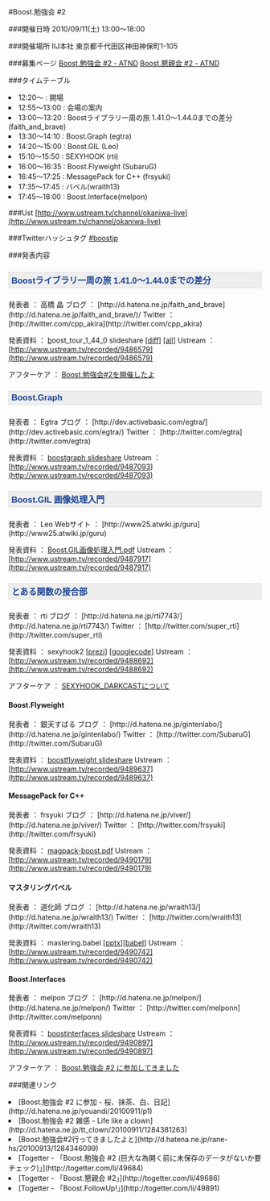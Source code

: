 #Boost.勉強会 #2

###開催日時
2010/09/11(土) 13:00～18:00

###開催場所
IIJ本社
東京都千代田区神田神保町1-105


###募集ページ
[Boost.勉強会 #2 - ATND](http://atnd.org/events/7148)
[Boost.懇親会 #2 - ATND](http://atnd.org/events/7365)

###タイムテーブル
<li style='list-style-position:outside;list-style-type:square'>12:20～ : 開場</li><li style='list-style-position:outside;list-style-type:square'>12:55～13:00 : 会場の案内</li><li style='list-style-position:outside;list-style-type:square'>13:00～13:20 : Boostライブラリ一周の旅 1.41.0～1.44.0までの差分 (faith_and_brave)</li><li style='list-style-position:outside;list-style-type:square'>13:30～14:10 : Boost.Graph (egtra)</li><li style='list-style-position:outside;list-style-type:square'>14:20～15:00 : Boost.GIL (Leo)</li><li style='list-style-position:outside;list-style-type:square'>15:10～15:50 : SEXYHOOK (rti)</li><li style='list-style-position:outside;list-style-type:square'>16:00～16:35 : Boost.Flyweight (SubaruG)</li><li style='list-style-position:outside;list-style-type:square'>16:45～17:25 : MessagePack for C++ (frsyuki)</li><li style='list-style-position:outside;list-style-type:square'>17:35～17:45 : バベル(wraith13)</li><li style='list-style-position:outside;list-style-type:square'>17:45～18:00 : Boost.Interface(melpon)</li>


###Ust
[http://www.ustream.tv/channel/okaniwa-live](http://www.ustream.tv/channel/okaniwa-live)

###Twitterハッシュタグ
[#boostjp](http://twitter.com/search?q=%23boostjp)


###発表内容
<h4 style='font-family:Trebuchet MS,arial,sans-serif;font-size:1.2em;background-color:rgb(238,238,238);border-top-style:dotted;border-right-style:dotted;border-bottom-style:dotted;border-left-style:dotted;border-top-width:1px;border-right-width:1px;border-bottom-width:1px;border-left-width:1px;border-top-color:rgb(199,199,199);border-right-color:rgb(199,199,199);border-bottom-color:rgb(199,199,199);border-left-color:rgb(199,199,199);color:rgb(26,66,146);padding-top:3px;padding-right:5px;padding-bottom:3px;padding-left:5px;background-repeat:initial initial'>Boostライブラリ一周の旅 1.41.0～1.44.0までの差分</h4>発表者 ： 高橋 晶
ブログ ： [http://d.hatena.ne.jp/faith_and_brave](http://d.hatena.ne.jp/faith_and_brave/)/
Twitter ： [http://twitter.com/cpp_akira](http://twitter.com/cpp_akira)

発表資料 ： [b](http://cid-8361f69420bd2fb3.skydrive.live.com/self.aspx/%E5%85%AC%E9%96%8B/boost_tour_1_40_0.pdf)oost_tour_1_44_0 slideshare [[diff](http://www.slideshare.net/faithandbrave/boost-tour-1440)] [[all](http://www.slideshare.net/faithandbrave/boost-tour-1440all)]
Ustream ： [http://www.ustream.tv/recorded/9486579](http://www.ustream.tv/recorded/9486579)

アフターケア ： [Boost.勉強会#2を開催したよ](http://d.hatena.ne.jp/faith_and_brave/20100913#1284372413)
<h4 style='font-family:Trebuchet MS,arial,sans-serif;font-size:1.2em;background-color:rgb(238,238,238);border-top-style:dotted;border-right-style:dotted;border-bottom-style:dotted;border-left-style:dotted;border-top-width:1px;border-right-width:1px;border-bottom-width:1px;border-left-width:1px;border-top-color:rgb(199,199,199);border-right-color:rgb(199,199,199);border-bottom-color:rgb(199,199,199);border-left-color:rgb(199,199,199);color:rgb(26,66,146);padding-top:3px;padding-right:5px;padding-bottom:3px;padding-left:5px;background-repeat:initial initial'>Boost.Graph</h4>発表者 ： Egtra
ブログ ： [http://dev.activebasic.com/egtra/](http://dev.activebasic.com/egtra/)
Twitter ： [http://twitter.com/egtra](http://twitter.com/egtra)

発表資料 ： [boostgraph slideshare](http://www.slideshare.net/egtra/boostgraph)
Ustream ： [http://www.ustream.tv/recorded/9487093](http://www.ustream.tv/recorded/9487093)
<h4 style='font-family:Trebuchet MS,arial,sans-serif;font-size:1.2em;background-color:rgb(238,238,238);border-top-style:dotted;border-right-style:dotted;border-bottom-style:dotted;border-left-style:dotted;border-top-width:1px;border-right-width:1px;border-bottom-width:1px;border-left-width:1px;border-top-color:rgb(199,199,199);border-right-color:rgb(199,199,199);border-bottom-color:rgb(199,199,199);border-left-color:rgb(199,199,199);color:rgb(26,66,146);padding-top:3px;padding-right:5px;padding-bottom:3px;padding-left:5px;background-repeat:initial initial'>Boost.GIL 画像処理入門</h4>発表者 ： Leo
Webサイト ： [http://www25.atwiki.jp/guru](http://www25.atwiki.jp/guru)

発表資料 ： [Boost.GIL画像処理入門.pdf](http://www25.atwiki.jp/guru?cmd=upload&act=open&pageid=4&file=Boost.GIL+%E7%94%BB%E5%83%8F%E5%87%A6%E7%90%86%E5%85%A5%E9%96%80.pdf)
Ustream ： [http://www.ustream.tv/recorded/9487917](http://www.ustream.tv/recorded/9487917)

<h4 style='font-family:Trebuchet MS,arial,sans-serif;font-size:1.2em;background-color:rgb(238,238,238);border-top-style:dotted;border-right-style:dotted;border-bottom-style:dotted;border-left-style:dotted;border-top-width:1px;border-right-width:1px;border-bottom-width:1px;border-left-width:1px;border-top-color:rgb(199,199,199);border-right-color:rgb(199,199,199);border-bottom-color:rgb(199,199,199);border-left-color:rgb(199,199,199);color:rgb(26,66,146);padding-top:3px;padding-right:5px;padding-bottom:3px;padding-left:5px;background-repeat:initial initial'>とある関数の接合部</h4>発表者 ： rti
ブログ ： [http://d.hatena.ne.jp/rti7743/](http://d.hatena.ne.jp/rti7743/)
Twitter ： [http://twitter.com/super_rti](http://twitter.com/super_rti)

発表資料 ： sexyhook2 [[prezi](http://prezi.com/aigm45d07lrp/sexyhook2/)] [[googlecode](http://code.google.com/p/sexyhook/)]
Ustream ： [http://www.ustream.tv/recorded/9488692](http://www.ustream.tv/recorded/9488692)

アフターケア ： [SEXYHOOK_DARKCASTについて](http://d.hatena.ne.jp/rti7743/20100911#1284230475)

<h4>Boost.Flyweight</h4>発表者 ： 銀天すばる
ブログ ： [http://d.hatena.ne.jp/gintenlabo/](http://d.hatena.ne.jp/gintenlabo/)
Twitter ： [http://twitter.com/SubaruG](http://twitter.com/SubaruG)

発表資料 ： [boostflyweight slideshare](http://www.slideshare.net/gintenlabo/boostflyweight-5180097)
Ustream ： [http://www.ustream.tv/recorded/9489637](http://www.ustream.tv/recorded/9489637)

<h4>MessagePack for C++</h4>発表者 ： frsyuki
ブログ ： [http://d.hatena.ne.jp/viver/](http://d.hatena.ne.jp/viver/)
Twitter ： [http://twitter.com/frsyuki](http://twitter.com/frsyuki)

発表資料 ： [magpack-boost.pdf](http://syuki.skr.jp/files/20100913/msgpack-boost.pdf)
Ustream ： [http://www.ustream.tv/recorded/9490179](http://www.ustream.tv/recorded/9490179)

<h4>マスタリングバベル</h4>発表者 ： 道化師
ブログ ： [http://d.hatena.ne.jp/wraith13/](http://d.hatena.ne.jp/wraith13/)
Twitter ： [http://twitter.com/wraith13](http://twitter.com/wraith13)

発表資料 ： mastering.babel [[pptx](http://tricklib.com/cxx/ex/babel/mastering.babel.pptx)][[babel](http://tricklib.com/cxx/ex/babel/)]
Ustream ： [http://www.ustream.tv/recorded/9490742](http://www.ustream.tv/recorded/9490742)

<h4>Boost.Interfaces</h4>発表者 ： melpon
ブログ ： [http://d.hatena.ne.jp/melpon/](http://d.hatena.ne.jp/melpon/)
Twitter ： [http://twitter.com/melponn](http://twitter.com/melponn)

発表資料 ： [boostinterfaces slideshare](http://www.slideshare.net/melpon/boostinterfaces-na-5179597)
Ustream ： [http://www.ustream.tv/recorded/9490897](http://www.ustream.tv/recorded/9490897)

アフターケア ： [Boost.勉強会 #2 に参加してきました](http://d.hatena.ne.jp/melpon/20100911#1284214554)

###関連リンク
<li style='list-style-position:outside;list-style-type:square'>[Boost.勉強会 #2 に参加 - 桜、抹茶、白、日記](http://d.hatena.ne.jp/youandi/20100911/p1)</li><li style='list-style-position:outside;list-style-type:square'>[Boost.勉強会 #2 雑感 - Life like a clown](http://d.hatena.ne.jp/tt_clown/20100911/1284381263)</li><li style='list-style-position:outside;list-style-type:square'>[Boost.勉強会#2行ってきましたよと](http://d.hatena.ne.jp/rane-hs/20100913/1284346099)</li><li style='list-style-position:outside;list-style-type:square'>[Togetter - 「Boost.勉強会 #2 (巨大な為開く前に未保存のデータがないか要チェック)」](http://togetter.com/li/49684)</li><li style='list-style-position:outside;list-style-type:square'>[Togetter - 「Boost.懇親会 #2」](http://togetter.com/li/49686)</li><li style='list-style-position:outside;list-style-type:square'>[Togetter - 「Boost.FollowUp!」](http://togetter.com/li/49891)</li>

